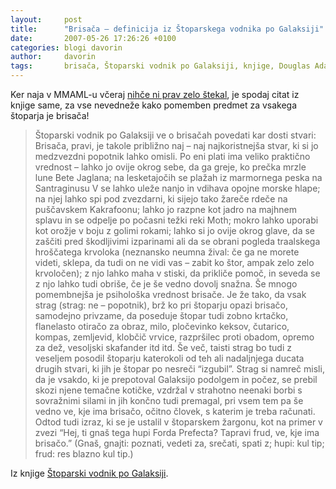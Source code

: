 ```yaml
---
layout:     post
title:      "Brisača – definicija iz Štoparskega vodnika po Galaksiji"
date:       2007-05-26 17:26:26 +0100
categories: blogi davorin
author:		davorin
tags:		brisača, Štoparski vodnik po Galaksiji, knjige, Douglas Adams
---
```


Ker naja v MMAML-u včeraj [nihče ni prav zelo štekal](/blogi/davorin/dan-brisace-v-praksi), je spodaj citat iz knjige same, za vse nevedneže kako pomemben predmet za vsakega štoparja je brisača!

> Štoparski vodnik po Galaksiji ve o brisačah povedati kar dosti stvari: Brisača, pravi, je takole približno naj – naj najkoristnejša stvar, ki si jo medzvezdni popotnik lahko omisli. Po eni plati ima veliko praktično vrednost – lahko jo ovije okrog sebe, da ga greje, ko prečka mrzle lune Bete Jaglana; na lesketajočih se plažah iz marmornega peska na Santraginusu V se lahko uleže nanjo in vdihava opojne morske hlape; na njej lahko spi pod zvezdarni, ki sijejo tako žareče rdeče na puščavskem Kakrafoonu; lahko jo razpne kot jadro na majhnem splavu in se odpelje po počasni težki reki Moth; mokro lahko uporabi kot orožje v boju z golimi rokami; lahko si jo ovije okrog glave, da se zaščiti pred škodljivimi izparinami ali da se obrani pogleda traalskega hroščatega krvoloka (neznansko neumna žival: če ga ne morete videti, sklepa, da tudi on ne vidi vas – zabit ko štor, ampak zelo zelo krvoločen); z njo lahko maha v stiski, da prikliče pomoč, in seveda se z njo lahko tudi obriše, če je še vedno dovolj snažna. Še mnogo pomembnejša je psihološka vrednost brisače. Je že tako, da vsak strag (strag: ne – popotnik), brž ko pri štoparju opazi brisačo, samodejno privzame, da poseduje štopar tudi zobno krtačko, flanelasto otiračo za obraz, milo, pločevinko keksov, čutarico, kompas, zemljevid, klobčič vrvice, razpršilec proti obadom, opremo za dež, vesoljski skafander itd itd. Še več, taisti strag bo tudi z veseljem posodil štoparju katerokoli od teh ali nadaljnjega ducata drugih stvari, ki jih je štopar po nesreči “izgubil”. Strag si namreč misli, da je vsakdo, ki je prepotoval Galaksijo podolgem in počez, se prebil skozi njene temačne kotičke, vzdržal v strahotno neenaki borbi s sovražnimi silami in jih končno tudi premagal, pri vsem tem pa še vedno ve, kje ima brisačo, očitno človek, s katerim je treba računati. Odtod tudi izraz, ki se je ustalil v štoparskem žargonu, kot na primer v zvezi “Hej, ti gnaš tega hupi Forda Prefecta? Tapravi frud, ve, kje ima brisačo.” (Gnaš, gnajti: poznati, vedeti za, srečati, spati z; hupi: kul tip; frud: res blazno kul tip.)

Iz knjige [Štoparski vodnik po Galaksiji](https://zalozba-pivec.com/knjigarna/serija-stoparski-vodnik-po-galaksiji-2).